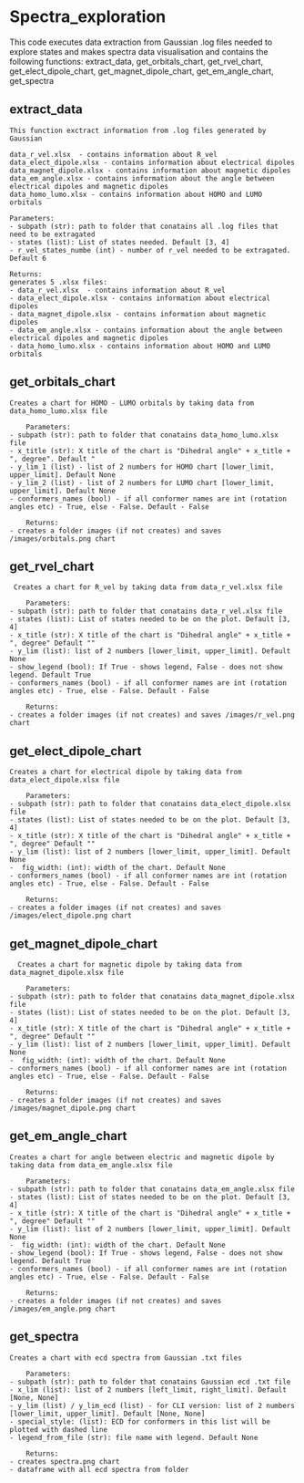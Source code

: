 # Spectra_exploration
This code executes data extraction from Gaussian .log files needed to explore states and makes spectra data visualisation and contains the following functions:
    extract_data,
    get_orbitals_chart,
    get_rvel_chart,
    get_elect_dipole_chart,
    get_magnet_dipole_chart,
    get_em_angle_chart,
    get_spectra


  ## extract_data
    This function exctract information from .log files generated by Gaussian

    data_r_vel.xlsx  - contains information about R_vel
    data_elect_dipole.xlsx - contains information about electrical dipoles
    data_magnet_dipole.xlsx - contains information about magnetic dipoles
    data_em_angle.xlsx - contains information about the angle between electrical dipoles and magnetic dipoles
    data_homo_lumo.xlsx - contains information about HOMO and LUMO orbitals

    Parameters:
    - subpath (str): path to folder that conatains all .log files that need to be extragated
    - states (list): List of states needed. Default [3, 4]
    - r_vel_states_numbe (int) - number of r_vel needed to be extragated. Default 6

    Returns:
    generates 5 .xlsx files:
    - data_r_vel.xlsx  - contains information about R_vel
    - data_elect_dipole.xlsx - contains information about electrical dipoles
    - data_magnet_dipole.xlsx - contains information about magnetic dipoles
    - data_em_angle.xlsx - contains information about the angle between electrical dipoles and magnetic dipoles
    - data_homo_lumo.xlsx - contains information about HOMO and LUMO orbitals
    
  
  ## get_orbitals_chart
    Creates a chart for HOMO - LUMO orbitals by taking data from data_homo_lumo.xlsx file

        Parameters:
    - subpath (str): path to folder that conatains data_homo_lumo.xlsx file
    - x_title (str): X title of the chart is "Dihedral angle" + x_title + ", degree". Default "
    - y_lim_1 (list) - list of 2 numbers for HOMO chart [lower_limit, upper_limit]. Default None
    - y_lim_2 (list) - list of 2 numbers for LUMO chart [lower_limit, upper_limit]. Default None
    - conformers_names (bool) - if all conformer names are int (rotation angles etc) - True, else - False. Default - False

        Returns:
    - creates a folder images (if not creates) and saves /images/orbitals.png chart
  
  ## get_rvel_chart

     Creates a chart for R_vel by taking data from data_r_vel.xlsx file

        Parameters:
    - subpath (str): path to folder that conatains data_r_vel.xlsx file
    - states (list): List of states needed to be on the plot. Default [3, 4]
    - x_title (str): X title of the chart is "Dihedral angle" + x_title + ", degree" Default ""
    - y_lim (list): list of 2 numbers [lower_limit, upper_limit]. Default None
    - show_legend (bool): If True - shows legend, False - does not show legend. Default True
    - conformers_names (bool) - if all conformer names are int (rotation angles etc) - True, else - False. Default - False

        Returns:
    - creates a folder images (if not creates) and saves /images/r_vel.png chart

  
  ## get_elect_dipole_chart
    Creates a chart for electrical dipole by taking data from data_elect_dipole.xlsx file

        Parameters:
    - subpath (str): path to folder that conatains data_elect_dipole.xlsx file
    - states (list): List of states needed to be on the plot. Default [3, 4]
    - x_title (str): X title of the chart is "Dihedral angle" + x_title + ", degree" Default ""
    - y_lim (list): list of 2 numbers [lower_limit, upper_limit]. Default None
    -  fig_width: (int): width of the chart. Default None
    - conformers_names (bool) - if all conformer names are int (rotation angles etc) - True, else - False. Default - False

        Returns:
    - creates a folder images (if not creates) and saves /images/elect_dipole.png chart

  
  ## get_magnet_dipole_chart

      Creates a chart for magnetic dipole by taking data from data_magnet_dipole.xlsx file

        Parameters:
    - subpath (str): path to folder that conatains data_magnet_dipole.xlsx file
    - states (list): List of states needed to be on the plot. Default [3, 4]
    - x_title (str): X title of the chart is "Dihedral angle" + x_title + ", degree" Default ""
    - y_lim (list): list of 2 numbers [lower_limit, upper_limit]. Default None
    -  fig_width: (int): width of the chart. Default None
    - conformers_names (bool) - if all conformer names are int (rotation angles etc) - True, else - False. Default - False

        Returns:
    - creates a folder images (if not creates) and saves /images/magnet_dipole.png chart
  
  ## get_em_angle_chart

    Creates a chart for angle between electric and magnetic dipole by taking data from data_em_angle.xlsx file

        Parameters:
    - subpath (str): path to folder that conatains data_em_angle.xlsx file
    - states (list): List of states needed to be on the plot. Default [3, 4]
    - x_title (str): X title of the chart is "Dihedral angle" + x_title + ", degree" Default ""
    - y_lim (list): list of 2 numbers [lower_limit, upper_limit]. Default None
    -  fig_width: (int): width of the chart. Default None
    - show_legend (bool): If True - shows legend, False - does not show legend. Default True
    - conformers_names (bool) - if all conformer names are int (rotation angles etc) - True, else - False. Default - False

        Returns:
    - creates a folder images (if not creates) and saves /images/em_angle.png chart
  
  ## get_spectra
    Creates a chart with ecd spectra from Gaussian .txt files

        Parameters:
    - subpath (str): path to folder that conatains Gaussian ecd .txt file
    - x_lim (list): list of 2 numbers [left_limit, right_limit]. Default [None, None]    
    - y_lim (list) / y_lim_ecd (list) - for CLI version: list of 2 numbers [lower_limit, upper_limit]. Default [None, None]  
    - special_style: (list): ECD for conformers in this list will be plotted with dashed line
    - legend_from_file (str): file name with legend. Default None 

        Returns:
    - creates spectra.png chart
    - dataframe with all ecd spectra from folder

